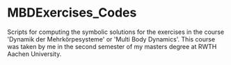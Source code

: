 # MBDExercises_Codes
Scripts for computing the symbolic solutions for the exercises in the course 'Dynamik der Mehrkörpesysteme' or 'Multi Body Dynamics'. This course was taken by me in 
the second semester of my masters degree at RWTH Aachen University.
